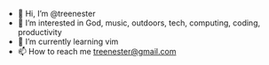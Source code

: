 - 👋 Hi, I’m @treenester
- 👀 I’m interested in God, music, outdoors, tech, computing, coding, productivity
- 🌱 I’m currently learning vim
- 📫 How to reach me treenester@gmail.com

<!---
treenester/treenester is a ✨ special ✨ repository because its `README.md` (this file) appears on your GitHub profile.
You can click the Preview link to take a look at your changes.
--->
